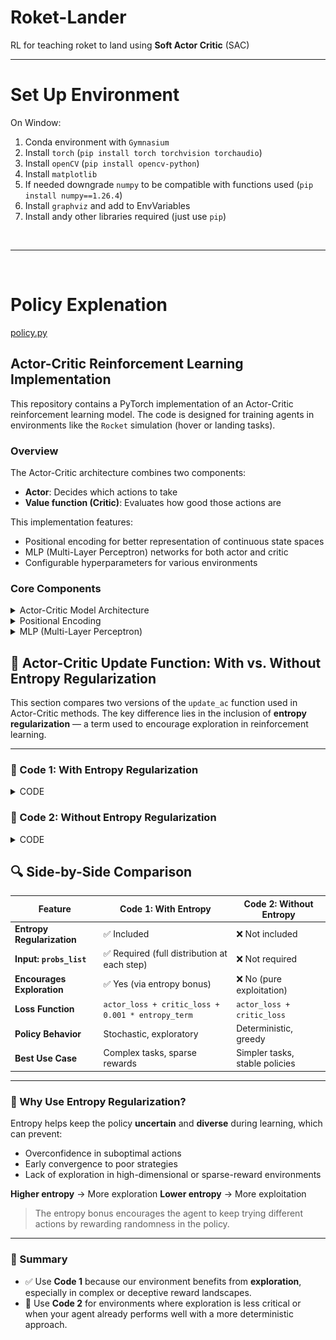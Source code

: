 # Roket-Lander
RL for teaching roket to land using **Soft Actor Critic** (SAC)

----

# Set Up Environment

On Window:

1. Conda environment with `Gymnasium`
2. Install `torch` (`pip install torch torchvision torchaudio`)
3. Install `openCV` (`pip install opencv-python`)
4. Install `matplotlib`
5. If needed downgrade `numpy` to be compatible with functions used (`pip install numpy==1.26.4`)
6. Install `graphviz` and add to EnvVariables
7. Install andy other libraries required (just use `pip`)

<br>



---



<br>


# Policy Explenation

[policy.py](https://github.com/GRINGOLOCO7/Roket-Lander/blob/main/RLI_21_P00%20-%20Rocket%20landing%20(code%20for%20assignment)/policy.py)

## Actor-Critic Reinforcement Learning Implementation

This repository contains a PyTorch implementation of an Actor-Critic reinforcement learning model. The code is designed for training agents in environments like the `Rocket` simulation (hover or landing tasks).

### Overview

The Actor-Critic architecture combines two components:

- **Actor**: Decides which actions to take
- **Value function (Critic)**: Evaluates how good those actions are

This implementation features:

- Positional encoding for better representation of continuous state spaces
- MLP (Multi-Layer Perceptron) networks for both actor and critic
- Configurable hyperparameters for various environments

### Core Components

<details>
<summary>Actor-Critic Model Architecture</summary>

The `ActorCritic` class combines policy (actor) and value (critic) networks:

```python
class ActorCritic(nn.Module):
    def __init__(self, input_dim, output_dim, hidden_layers=2, hidden_size=128, L=7, learning_rate=5e-5):
        # input_dim: dimension of state space
        # output_dim: dimension of action space
        # L: positional encoding parameter

        self.actor = MLP(input_dim, output_dim)  # Decides actions
        self.critic = MLP(input_dim, 1)          # Estimates value
```

The actor outputs action probabilities, while the critic estimates the value of being in a particular state.

</details>

<details>
<summary>Positional Encoding</summary>

The `PositionalMapping` class implements a technique borrowed from NeRF (Neural Radiance Fields) that helps networks better represent high-frequency functions:

```python
class PositionalMapping(nn.Module):
    def __init__(self, input_dim, L=5, scale=1.0):
        # L: number of frequency bands

    def forward(self, x):
        # Maps input to higher dimension using sin/cos functions
        # at different frequencies
```

This encoding is particularly useful for continuous control tasks, as it helps the network learn more complex behaviors.

</details>
<details>
<summary>MLP (Multi-Layer Perceptron)</summary>

The `MLP` class builds neural networks with configurable depth and width:

```python
class MLP(nn.Module):
    def __init__(self, input_dim, output_dim, hidden_layers=2, hidden_size=128, L=7):
        # Apply positional mapping first
        self.mapping = PositionalMapping(input_dim, L)

        # Build network layers
        # ...
```

Each MLP includes:

- Positional encoding of inputs
- Configurable number of hidden layers
- LeakyReLU activation functions

![actor_critic](https://github.com/GRINGOLOCO7/Roket-Lander/blob/main/RLI_21_P00%20-%20Rocket%20landing%20(code%20for%20assignment)/actor_critic.png)

</details>


## 🔁 Actor-Critic Update Function: With vs. Without Entropy Regularization

This section compares two versions of the `update_ac` function used in Actor-Critic methods. The key difference lies in the inclusion of **entropy regularization** — a term used to encourage exploration in reinforcement learning.

---

### 📜 Code 1: With Entropy Regularization

<details>
<summary>CODE</summary>

```python
@staticmethod
def update_ac(network, rewards, log_probs, values, masks, Qval, probs_list, gamma=GAMMA):

    Qvals = calculate_returns(Qval.detach(), rewards, masks, gamma=gamma)
    Qvals = torch.tensor(Qvals, dtype=torch.float32).to(device).detach()

    log_probs = torch.stack(log_probs)
    values = torch.stack(values)
    advantage = Qvals - values

    # ✅ Entropy term computation
    entropies = []
    for probs in probs_list:
        entropy = -torch.sum(probs * torch.log(probs + 1e-9))
        entropies.append(entropy)
    entropy_term = torch.stack(entropies).mean()

    # ✅ Losses
    actor_loss = (-log_probs * advantage.detach()).mean()
    critic_loss = 0.5 * advantage.pow(2).mean()

    # ✅ Final loss includes entropy regularization
    ac_loss = actor_loss + critic_loss + 0.001 * entropy_term

    network.optimizer.zero_grad()
    ac_loss.backward()
    network.optimizer.step()
```
</details>


### 📜 Code 2: Without Entropy Regularization
<details>
<summary>CODE</summary>

```python
@staticmethod
def update_ac(network, rewards, log_probs, values, masks, Qval, gamma=GAMMA):

    Qvals = calculate_returns(Qval.detach(), rewards, masks, gamma=gamma)
    Qvals = torch.tensor(Qvals, dtype=torch.float32).to(device).detach()

    log_probs = torch.stack(log_probs)
    values = torch.stack(values)
    advantage = Qvals - values

    # ❌ No entropy term
    actor_loss = (-log_probs * advantage.detach()).mean()
    critic_loss = 0.5 * advantage.pow(2).mean()

    # ❌ No entropy regularization added to loss
    ac_loss = actor_loss + critic_loss

    network.optimizer.zero_grad()
    ac_loss.backward()
    network.optimizer.step()
```
</details>

## 🔍 Side-by-Side Comparison

| Feature                         | Code 1: With Entropy        | Code 2: Without Entropy    |
|--------------------------------|-----------------------------|----------------------------|
| **Entropy Regularization**     | ✅ Included                  | ❌ Not included             |
| **Input: `probs_list`**        | ✅ Required (full distribution at each step) | ❌ Not required             |
| **Encourages Exploration**     | ✅ Yes (via entropy bonus)   | ❌ No (pure exploitation)   |
| **Loss Function**              | `actor_loss + critic_loss + 0.001 * entropy_term` | `actor_loss + critic_loss` |
| **Policy Behavior**            | Stochastic, exploratory      | Deterministic, greedy      |
| **Best Use Case**              | Complex tasks, sparse rewards | Simpler tasks, stable policies |

---

### 🧠 Why Use Entropy Regularization?

Entropy helps keep the policy **uncertain** and **diverse** during learning, which can prevent:
- Overconfidence in suboptimal actions
- Early convergence to poor strategies
- Lack of exploration in high-dimensional or sparse-reward environments

**Higher entropy** → More exploration
**Lower entropy** → More exploitation

> The entropy bonus encourages the agent to keep trying different actions by rewarding randomness in the policy.

---

### 📌 Summary

- ✅ Use **Code 1** because our environment benefits from **exploration**, especially in complex or deceptive reward landscapes.
- 🚫 Use **Code 2** for environments where exploration is less critical or when your agent already performs well with a more deterministic approach.

